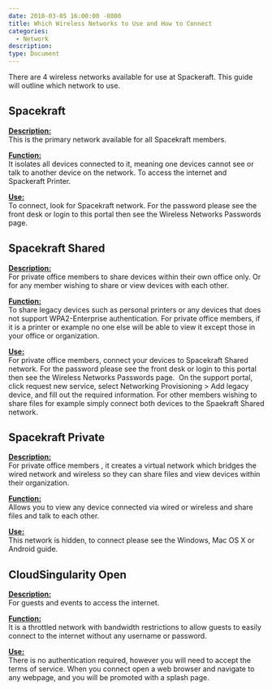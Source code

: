 ```yaml
---
date: 2018-03-05 16:00:00 -0800
title: Which Wireless Networks to Use and How to Connect
categories:
  - Network
description:
type: Document
---
```


<u><em><strong></strong></em></u>

There are 4 wireless networks available for use at Spackeraft. This guide will outline which network to use.

## Spacekraft

<u><strong>Description:</strong></u><br>This is the primary network available for all Spacekraft members.&nbsp;

<u><strong>Function:</strong></u><br>It isolates all devices connected to it, meaning one devices cannot see or talk to another device on the network. To access the internet and Spackeraft Printer.

<u><strong>Use:</strong></u><br>To connect, look for Spacekraft network. For the password please see the front desk or login to this portal then see the Wireless Networks Passwords page.&nbsp;

## Spacekraft Shared

<u><strong>Description:</strong></u><br>For private office members to share devices within their own office only. Or for any member wishing to share or view devices with each other.

<u><strong>Function:</strong></u><br>To share legacy devices such as personal printers or any devices that does not support WPA2-Enterprise authentication. For private office members, if it is a printer or example no one else will be able to view it except those in your office or organization.

<u><strong>Use:</strong></u><br>For private office members, connect your devices to Spacekraft Shared network. For the password please see the front desk or login to this portal then see the Wireless Networks Passwords page. &nbsp;On the support portal, click request new service, select Networking Provisioning &gt; Add legacy device, and fill out the required information. For other members wishing to share files for example simply connect both devices to the Spaekraft Shared network.

## Spacekraft Private

<u><strong>Description:</strong></u><br>For private office members , it creates a virtual network which bridges the wired network and wireless so they can share files and view devices within their organization.

<u><strong>Function:</strong></u><br>Allows you to view any device connected via wired or wireless and share files and talk to each other.

<u><strong>Use:</strong></u><br>This network is hidden, to connect please see the Windows, Mac OS X or Android guide.

## CloudSingularity Open

<u><strong>Description:</strong></u><br>For guests and events to access the internet.

<u><strong>Function:</strong></u><br>It is a throttled network with bandwidth restrictions to allow guests to easily connect to the internet without any username or password.

<u><strong>Use:</strong></u><br>There is no authentication required, however you will need to accept the terms of service. When you connect open a web browser and navigate to any webpage, and you will be promoted with a splash page.
